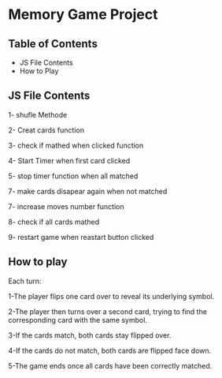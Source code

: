 # Memory Game Project

## Table of Contents

* JS File Contents
* How to Play

## JS File Contents

1- shufle Methode

2- Creat cards function

3- check if mathed when clicked function

4- Start Timer when first card clicked

5- stop timer function when all matched

7- make cards disapear again when not matched

7- increase moves number function

8- check if all cards mathed 

9- restart game when reastart button clicked



## How to play

Each turn:

1-The player flips one card over to reveal its underlying symbol.

2-The player then turns over a second card, trying to find the corresponding card with the same symbol.

3-If the cards match, both cards stay flipped over.

4-If the cards do not match, both cards are flipped face down.

5-The game ends once all cards have been correctly matched.


